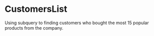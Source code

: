# CustomersList
Using subquery to finding customers who bought the most 15 popular products from the company.
